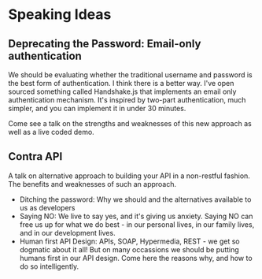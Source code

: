 # Speaking Ideas

## Deprecating the Password: Email-only authentication

We should be evaluating whether the traditional username and password is the best form of authentication. I think there is a better way. I've open sourced something called Handshake.js that implements an email only authentication mechanism. It's inspired by two-part authentication, much simpler, and you can implement it in under 30 minutes. 

Come see a talk on the strengths and weaknesses of this new approach as well as a live coded demo.

## Contra API

A talk on alternative approach to building your API in a non-restful fashion. The benefits and weaknesses of such an approach.


- Ditching the password: Why we should and the alternatives available to us as developers
- Saying NO: We live to say yes, and it's giving us anxiety. Saying NO can free us up for what we do best - in our personal lives, in our family lives, and in our development lives.
- Human first API Design: APIs, SOAP, Hypermedia, REST - we get so dogmatic about it all! But on many occassions we should be putting humans first in our API design. Come here the reasons why, and how to do so intelligently.
